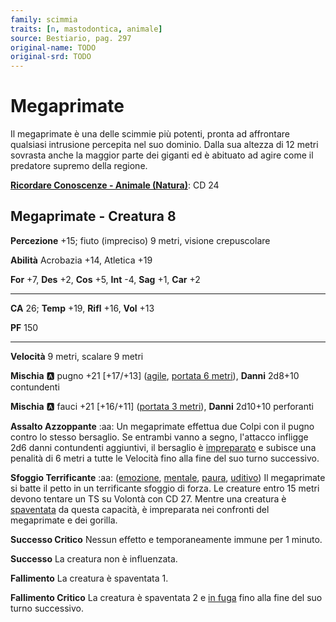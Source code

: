 ```yaml
---
family: scimmia
traits: [n, mastodontica, animale]
source: Bestiario, pag. 297
original-name: TODO
original-srd: TODO
---
```


# Megaprimate

Il megaprimate è una delle scimmie più potenti, pronta ad affrontare qualsiasi intrusione percepita nel suo dominio. Dalla sua altezza di 12 metri sovrasta anche la maggior parte dei giganti ed è abituato ad agire come il predatore supremo della regione.

**[Ricordare Conoscenze - Animale (Natura)](/azioni/ricordare-conoscenze)**: CD 24

## Megaprimate - Creatura 8

**Percezione** +15; fiuto (impreciso) 9 metri, visione crepuscolare

**Abilità** Acrobazia +14, Atletica +19

**For** +7, **Des** +2, **Cos** +5, **Int** -4, **Sag** +1, **Car** +2

***

**CA** 26; **Temp** +19, **Rifl** +16, **Vol** +13

**PF** 150

***

**Velocità** 9 metri, scalare 9 metri

**Mischia** :a: pugno +21 \[+17/+13] ([agile](/tratti/agile), [portata 6 metri](/tratti/portata)), **Danni** 2d8+10 contundenti

**Mischia** :a: fauci +21 \[+16/+11] ([portata 3 metri](/tratti/portata)), **Danni** 2d10+10 perforanti

**Assalto Azzoppante** :aa:  Un megaprimate effettua due Colpi con il pugno contro lo stesso bersaglio. Se entrambi vanno a segno, l'attacco infligge 2d6 danni contundenti aggiuntivi, il bersaglio è [impreparato](/condizioni/impreparato) e subisce una penalità di 6 metri a tutte le Velocità fino alla fine del suo turno successivo.

**Sfoggio Terrificante** :aa: ([emozione](/tratti/emozione), [mentale](/tratti/mentale), [paura](/tratti/paura), [uditivo](/tratti/uditivo)) Il megaprimate si batte il petto in un terrificante sfoggio di forza. Le creature entro 15 metri devono tentare un TS su Volontà con CD 27. Mentre una creatura è [spaventata](/condizioni/spaventato) da questa capacità, è impreparata nei confronti del megaprimate e dei gorilla.

**Successo Critico** Nessun effetto e temporaneamente immune per 1 minuto.

**Successo** La creatura non è influenzata.

**Fallimento** La creatura è spaventata 1.

**Fallimento Critico** La creatura è spaventata 2 e [in fuga](/condizioni/in-fuga) fino alla fine del suo turno successivo.

